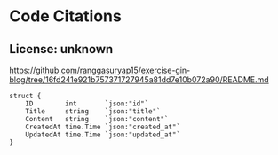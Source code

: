 # Code Citations

## License: unknown
https://github.com/ranggasuryap15/exercise-gin-blog/tree/16fd241e921b757371727945a81dd7e10b072a90/README.md

```
struct {
	ID        int       `json:"id"`
	Title     string    `json:"title"`
	Content   string    `json:"content"`
	CreatedAt time.Time `json:"created_at"`
	UpdatedAt time.Time `json:"updated_at"`
}
```
```

